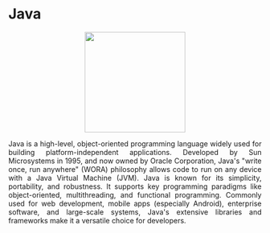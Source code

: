 # Java
<div align="center">
 <img src="https://cdn.jsdelivr.net/gh/devicons/devicon@latest/icons/java/java-original-wordmark.svg" width="200" height="auto">
</div>
<p align="justify"> Java is a high-level, object-oriented programming language widely used for building platform-independent applications. Developed by Sun Microsystems in 1995, and now owned by Oracle Corporation, Java's "write once, run anywhere" (WORA) philosophy allows code to run on any device with a Java Virtual Machine (JVM). Java is known for its simplicity, portability, and robustness. It supports key programming paradigms like object-oriented, multithreading, and functional programming. Commonly used for web development, mobile apps (especially Android), enterprise software, and large-scale systems, Java's extensive libraries and frameworks make it a versatile choice for developers. </p>
